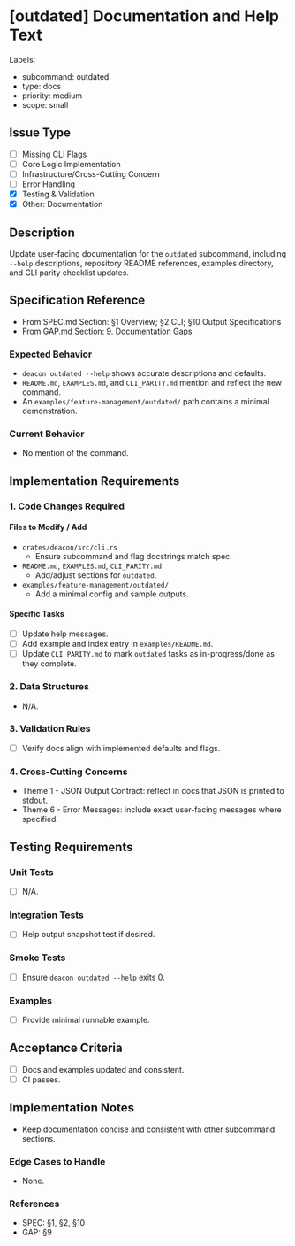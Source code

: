 # [outdated] Documentation and Help Text

Labels:
- subcommand: outdated
- type: docs
- priority: medium
- scope: small

## Issue Type
- [ ] Missing CLI Flags
- [ ] Core Logic Implementation
- [ ] Infrastructure/Cross-Cutting Concern
- [ ] Error Handling
- [x] Testing & Validation
- [x] Other: Documentation

## Description
Update user-facing documentation for the `outdated` subcommand, including `--help` descriptions, repository README references, examples directory, and CLI parity checklist updates.

## Specification Reference

- From SPEC.md Section: §1 Overview; §2 CLI; §10 Output Specifications
- From GAP.md Section: 9. Documentation Gaps

### Expected Behavior
- `deacon outdated --help` shows accurate descriptions and defaults.
- `README.md`, `EXAMPLES.md`, and `CLI_PARITY.md` mention and reflect the new command.
- An `examples/feature-management/outdated/` path contains a minimal demonstration.

### Current Behavior
- No mention of the command.

## Implementation Requirements

### 1. Code Changes Required

#### Files to Modify / Add
- `crates/deacon/src/cli.rs`
  - Ensure subcommand and flag docstrings match spec.
- `README.md`, `EXAMPLES.md`, `CLI_PARITY.md`
  - Add/adjust sections for `outdated`.
- `examples/feature-management/outdated/`
  - Add a minimal config and sample outputs.

#### Specific Tasks
- [ ] Update help messages.
- [ ] Add example and index entry in `examples/README.md`.
- [ ] Update `CLI_PARITY.md` to mark `outdated` tasks as in-progress/done as they complete.

### 2. Data Structures
- N/A.

### 3. Validation Rules
- [ ] Verify docs align with implemented defaults and flags.

### 4. Cross-Cutting Concerns
- Theme 1 - JSON Output Contract: reflect in docs that JSON is printed to stdout.
- Theme 6 - Error Messages: include exact user-facing messages where specified.

## Testing Requirements

### Unit Tests
- [ ] N/A.

### Integration Tests
- [ ] Help output snapshot test if desired.

### Smoke Tests
- [ ] Ensure `deacon outdated --help` exits 0.

### Examples
- [ ] Provide minimal runnable example.

## Acceptance Criteria
- [ ] Docs and examples updated and consistent.
- [ ] CI passes.

## Implementation Notes
- Keep documentation concise and consistent with other subcommand sections.

### Edge Cases to Handle
- None.

### References
- SPEC: §1, §2, §10
- GAP: §9